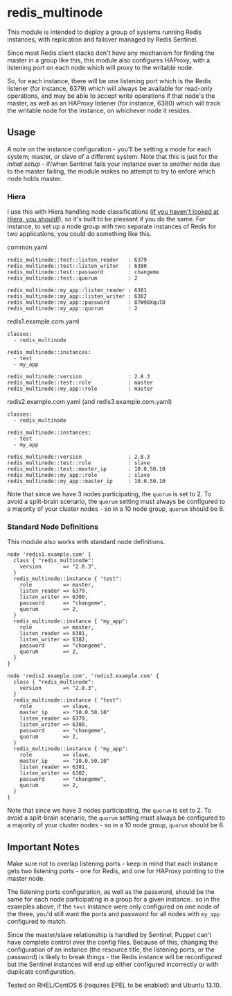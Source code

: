 redis_multinode
===============

This module is intended to deploy a group of systems running Redis instances, with replication and failover managed by Redis Sentinel.

Since most Redis client stacks don't have any mechanism for finding the master in a group like this, this module also configures HAProxy, with a listening port on each node which will proxy to the writable node.

So, for each instance, there will be one listening port which is the Redis listener (for instance, 6379) which will always be available for read-only operations, and may be able to accept write operations if that node's the master, as well as an HAProxy listener (for instance, 6380) which will track the writable node for the instance, on whichever node it resides.

## Usage ##

A note on the instance configuration - you'll be setting a mode for each system; master, or slave of a different system.  Note that this is just for the *initial setup* - if/when Sentinel fails your instance over to another node due to the master failing, the module makes no attempt to try to enfore which node holds master.

### Hiera ###

I use this with Hiera handling node classifications ([if you haven't looked at Hiera, you should!](http://docs.puppetlabs.com/hiera/1/)), so it's built to be pleasant if you do the same.  For instance, to set up a node group with two separate instances of Redis for two applications, you could do something like this.

common.yaml

    redis_multinode::test::listen_reader   : 6379
    redis_multinode::test::listen_writer   : 6380
    redis_multinode::test::password        : changeme
    redis_multinode::test::quorum          : 2

    redis_multinode::my_app::listen_reader : 6381
    redis_multinode::my_app::listen_writer : 6382
    redis_multinode::my_app::password      : 87W98XqulD
    redis_multinode::my_app::quorum        : 2

redis1.example.com.yaml

    classes:
      - redis_multinode

    redis_multinode::instances:
      - test
      - my_app

    redis_multinode::version               : 2.8.3
    redis_multinode::test::role            : master
    redis_multinode::my_app::role          : master

redis2.example.com.yaml (and redis3.example.com.yaml)

    classes:
      - redis_multinode

    redis_multinode::instances:
      - test
      - my_app

    redis_multinode::version               : 2.8.3
    redis_multinode::test::role            : slave
    redis_multinode::test::master_ip       : 10.0.50.10
    redis_multinode::my_app::role          : slave
    redis_multinode::my_app::master_ip     : 10.0.50.10

Note that since we have 3 nodes participating, the `quorum` is set to 2.  To avoid a split-brain scenario, the `quorum` setting must always be configured to a majority of your cluster nodes - so in a 10 node group, `quorum` should be 6.

### Standard Node Definitions ###

This module also works with standard node definitions.

    node 'redis1.example.com' {
      class { "redis_multinode":
        version       => "2.8.3",
      }
      redis_multinode::instance { "test":
        role          => master,
        listen_reader => 6379,
        listen_writer => 6380,
        password      => "changeme",
        quorum        => 2,
      }
      redis_multinode::instance { "my_app":
        role          => master,
        listen_reader => 6381,
        listen_writer => 6382,
        password      => "changeme",
        quorum        => 2,
      }
    }

    node 'redis2.example.com', 'redis3.example.com' {
      class { "redis_multinode":
        version       => "2.8.3",
      }
      redis_multinode::instance { "test":
        role          => slave,
        master_ip     => "10.0.50.10"
        listen_reader => 6379,
        listen_writer => 6380,
        password      => "changeme",
        quorum        => 2,
      }
      redis_multinode::instance { "my_app":
        role          => slave,
        master_ip     => "10.0.50.10"
        listen_reader => 6381,
        listen_writer => 6382,
        password      => "changeme",
        quorum        => 2,
      }
    }

Note that since we have 3 nodes participating, the `quorum` is set to 2.  To avoid a split-brain scenario, the `quorum` setting must always be configured to a majority of your cluster nodes - so in a 10 node group, `quorum` should be 6.

## Important Notes ##

Make sure not to overlap listening ports - keep in mind that each instance gets two listening ports - one for Redis, and one for HAProxy pointing to the master node.

The listening ports configuration, as well as the password, should be the same for each node participating in a group for a given instance.. so in the examples above, if the `test` instance were only configured on one node of the three, you'd still want the ports and password for all nodes with `my_app` configured to match.

Since the master/slave relationship is handled by Sentinel, Puppet can't have complete control over the config files.  Because of this, changing the configuration of an instance (the resource title, the listening ports, or the password) is likely to break things - the Redis instance will be reconfigured but the Sentinel instances will end up either configured incorrectly or with duplicate configuration.

Tested on RHEL/CentOS 6 (requires EPEL to be enabled) and Ubuntu 13.10.
